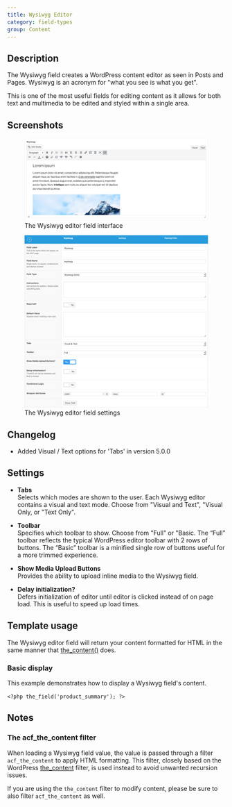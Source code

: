 ```yaml
---
title: Wysiwyg Editor
category: field-types
group: Content
---
```


## Description
The Wysiwyg field creates a WordPress content editor as seen in Posts and Pages. Wysiwyg is an acronym for "what you see is what you get".

This is one of the most useful fields for editing content as it allows for both text and multimedia to be edited and styled within a single area.

## Screenshots
<div class="gallery">
	<figure>
		<a href="https://raw.githubusercontent.com/AdvancedCustomFields/docs/master/assets/acf-wysiwyg-field-interface.png">
			<img src="https://raw.githubusercontent.com/AdvancedCustomFields/docs/master/assets/acf-wysiwyg-field-interface.png" alt="acf-user-field-interface" />
		</a>
		<figcaption>The Wysiwyg editor field interface</figcaption>
	</figure>
	<figure>
		<a href="https://raw.githubusercontent.com/AdvancedCustomFields/docs/master/assets/acf-wysiwyg-field-settings.png">
			<img src="https://raw.githubusercontent.com/AdvancedCustomFields/docs/master/assets/acf-wysiwyg-field-settings.png" alt="acf-user-field-settings" />
		</a>
		<figcaption>The Wysiwyg editor field settings</figcaption>
	</figure>
</div>

## Changelog
- Added Visual / Text options for 'Tabs' in version 5.0.0

## Settings
- **Tabs**  
  Selects which modes are shown to the user. Each Wysiwyg editor contains a visual and text mode. Choose from "Visual and Text", "Visual Only, or "Text Only".
  
- **Toolbar**  
  Specifies which toolbar to show. Choose from "Full" or "Basic. The “Full” toolbar reflects the typical WordPress editor toolbar with 2 rows of buttons. The “Basic” toolbar is a minified single row of buttons useful for a more trimmed experience.
  
- **Show Media Upload Buttons**  
  Provides the ability to upload inline media to the Wysiwyg field.
  
- **Delay initialization?**  
  Defers initialization of editor until editor is clicked instead of on page load. This is useful to speed up load times.

## Template usage
The Wysiwyg editor field will return your content formatted for HTML in the same manner that [the_content()](https://developer.wordpress.org/reference/functions/the_content/) does.

### Basic display
This example demonstrates how to display a Wysiwyg field's content.
```
<?php the_field('product_summary'); ?>
```

## Notes

### The acf_the_content filter
When loading a Wysiwyg field value, the value is passed through a filter `acf_the_content` to apply HTML formatting. This filter, closely based on the WordPress [the_content](https://codex.wordpress.org/Plugin_API/Filter_Reference/the_content) filter, is used instead to avoid unwanted recursion issues.

If you are using the `the_content` filter to modify content, please be sure to also filter `acf_the_content` as well.